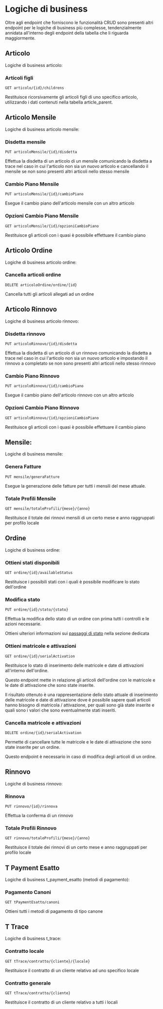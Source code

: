 # Logiche di business

Oltre agli endpoint che forniscono le funzionalità CRUD sono presenti altri endpoint per le logiche di business più complesse, tendenzialmente annidata all'interno degli endpoint della tabella che li riguarda maggiormente.

## Articolo

Logiche di business articolo:

### Articoli figli

`GET articolo/{id}/childrens`

Restituisce ricorsivamente gli articoli figli di uno specifico articolo, utilizzando i dati contenuti nella tabella article_parent.

## Articolo Mensile

Logiche di business articolo mensile:

### Disdetta mensile

`PUT articoloMensile/{id}/disdetta`

Effettua la disdetta di un articolo di un mensile comunicando la disdetta a trace nel caso in cui l'articolo non sia un nuovo articolo e cancellando il mensile se non sono presenti altri articoli nello stesso mensile

### Cambio Piano Mensile

`PUT articoloMensile/{id}/cambioPiano`

Esegue il cambio piano dell'articolo mensile con un altro articolo

### Opzioni Cambio Piano Mensile

`GET articoloMensile/{id}/opzioniCambioPiano`

Restituisce gli articoli con i quasi è possibile effettuare il cambio piano

## Articolo Ordine

Logiche di business articolo ordine:

### Cancella articoli ordine

`DELETE articoloOrdine/ordine/{id}`

Cancella tutti gli articoli allegati ad un ordine

## Articolo Rinnovo

Logiche di business articolo rinnovo:

### Disdetta rinnovo

`PUT articoloRinnovo/{id}/disdetta`

Effettua la disdetta di un articolo di un rinnovo comunicando la disdetta a trace nel caso in cui l'articolo non sia un nuovo articolo e impostando il rinnovo a completato se non sono presenti altri articoli nello stesso rinnovo

### Cambio Piano Rinnovo

`PUT articoloRinnovo/{id}/cambioPiano`

Esegue il cambio piano dell'articolo rinnovo con un altro articolo

### Opzioni Cambio Piano Rinnovo

`GET articoloRinnovo/{id}/opzioniCambioPiano`

Restituisce gli articoli con i quasi è possibile effettuare il cambio piano

## Mensile:

Logiche di business mensile:

### Genera Fatture

`PUT mensile/generaFatture`

Esegue la generazione delle fatture per tutti i mensili del mese attuale.

### Totale Profili Mensile

`GET mensile/totaleProfili/{mese}/{anno}`

Restituisce il totale dei rinnovi mensili di un certo mese e anno raggruppati per profilo locale

## Ordine

Logiche di business ordine:

### Ottieni stati disponibili

`GET ordine/{id}/availableStatus`

Restituisce i possibili stati con i quali è possibile modificare lo stato dell'ordine

### Modifica stato

`PUT ordine/{id}/stato/{stato}`

Effettua la modifica dello stato di un ordine con prima tutti i controlli e le azioni necessarie.

Ottieni ulteriori informazioni sui [passaggi di stato](/ordini/ciclo_ordine/#passaggi-di-stato) nella sezione dedicata

### Ottieni matricole e attivazioni

`GET ordine/{id}/serialActivation`

Restituisce lo stato di inserimento delle matricole e date di attivazioni all'interno dell'ordine.

Questo endpoint mette in relazione gli articoli dell'ordine con le matricole e le date di attivazione che sono state inserite.

Il risultato ottenuto è una rappresentazione dello stato attuale di inserimento delle matricole e date di attivazione dove è possibile sapere quali articoli hanno bisogno di matricola / attivazione, per quali sono già state inserite e quali sono i valori che sono eventualmente stati inseriti.

### Cancella matricole e attivazioni

`DELETE ordine/{id}/serialActivation`

Permette di cancellare tutte le matricole e le date di attivazione che sono state inserite per un ordine.

Questo endpoint è necessario in caso di modifica degli articoli di un ordine.

## Rinnovo

Logiche di business rinnovo:

### Rinnova

`PUT rinnovo/{id}/rinnova`

Effettua la conferma di un rinnovo

### Totale Profili Rinnovo

`GET rinnovo/totaleProfili/{mese}/{anno}`

Restituisce il totale dei rinnovi di un certo mese e anno raggruppati per profilo locale

## T Payment Esatto

Logiche di business t_payment_esatto (metodi di pagamento):

### Pagamento Canoni

`GET tPaymentEsatto/canoni`

Ottieni tutti i metodi di pagamento di tipo canone

## T Trace

Logiche di business t_trace:

### Contratto locale

`GET tTrace/contratto/{cliente}/{locale}`

Restituisce il contratto di un cliente relativo ad uno specifico locale

### Contratto generale

`GET tTrace/contratto/{cliente}`

Restituisce il contratto di un cliente relativo a tutti i locali
